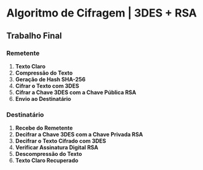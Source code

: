 # Algoritmo de Cifragem | 3DES + RSA
## Trabalho Final

### Remetente
1. **Texto Claro**
2. **Compressão do Texto**
3. **Geração de Hash SHA-256**
4. **Cifrar o Texto com 3DES**
5. **Cifrar a Chave 3DES com a Chave Pública RSA**
6. **Envio ao Destinatário**

### Destinatário
1. **Recebe do Remetente**
2. **Decifrar a Chave 3DES com a Chave Privada RSA**
3. **Decifrar o Texto Cifrado com 3DES**
4. **Verificar Assinatura Digital RSA**
5. **Descompressão do Texto**
6. **Texto Claro Recuperado**
